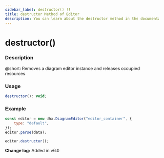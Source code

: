 ```yaml
---
sidebar_label: destructor() !!
title: destructor Method of Editor
description: You can learn about the destructor method in the documentation of the DHTMLX JavaScript Diagram library. Browse developer guides and API reference, try out code examples and live demos, and download a free 30-day evaluation version of DHTMLX Diagram.
---
```


# destructor()

### Description

@short: Removes a diagram editor instance and releases occupied resources

### Usage

~~~js
destructor(): void;
~~~

### Example

~~~jsx {6}
const editor = new dhx.DiagramEditor("editor_container", {
    type: "default",
});
editor.parse(data);

editor.destructor();
~~~

**Change log:** Added in v6.0